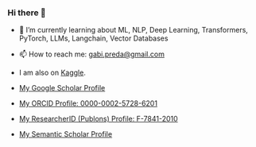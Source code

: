 ### Hi there 👋


- 🌱 I’m currently learning about ML, NLP, Deep Learning, Transformers, PyTorch, LLMs, Langchain, Vector Databases
- 📫 How to reach me: gabi.preda@gmail.com
- I am also on [Kaggle](www.kaggle.com/gpreda). 

- [My Google Scholar Profile](https://scholar.google.com/citations?hl=en&user=UYwKtTcAAAAJ)
- [My ORCID Profile: 0000-0002-5728-6201](https://orcid.org/0000-0002-5728-6201)
- [My ResearcherID (Publons) Profile: F-7841-2010](https://publons.com/researcher/2826240/gabriel-preda/)
- [My Semantic Scholar Profile](https://www.semanticscholar.org/author/G.-Preda/46327510)

